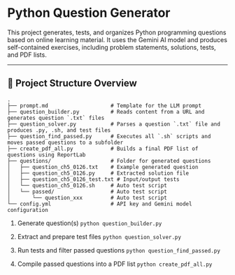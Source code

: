 # Python Question Generator

This project generates, tests, and organizes Python programming questions based on online learning material. It uses the Gemini AI model and produces self-contained exercises, including problem statements, solutions, tests, and PDF lists.

---

## 📂 Project Structure Overview

```plaintext
.
├── prompt.md                    # Template for the LLM prompt
├── question_builder.py          # Reads content from a URL and generates question `.txt` files
├── question_solver.py           # Parses a question `.txt` file and produces .py, .sh, and test files
├── question_find_passed.py      # Executes all `.sh` scripts and moves passed questions to a subfolder 
├── create_pdf_all.py            # Builds a final PDF list of questions using ReportLab
├── questions/                   # Folder for generated questions
│   ├── question_ch5_0126.txt    # Example generated question
│   ├── question_ch5_0126.py     # Extracted solution file
│   ├── question_ch5_0126_test.txt # Input/output tests
│   └── question_ch5_0126.sh     # Auto test script
│   └── passed/                  # Auto test script
│       └── question_xxx         # Auto test script
└── config.yml                   # API key and Gemini model configuration

```

1. Generate question(s)
`python question_builder.py`

2. Extract and prepare test files
`python question_solver.py`

3. Run tests and filter passed questions
`python question_find_passed.py`

4. Compile passed questions into a PDF list
`python create_pdf_all.py`
